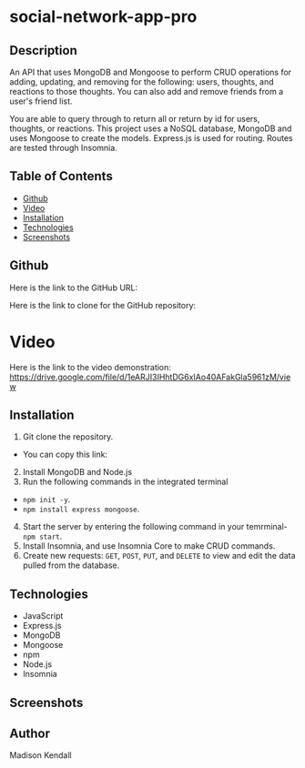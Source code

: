 # social-network-app-pro

## Description
An API that uses MongoDB and Mongoose to perform CRUD operations for adding, updating, and removing for the following:
users, thoughts, and reactions to those thoughts. You can also add and remove friends from a user's friend list.

You are able to query through to return all or return by id for users, thoughts, or reactions.
This project uses a NoSQL database, MongoDB and uses Mongoose to create the models.
Express.js is used for routing. Routes are tested through Insomnia.

## Table of Contents

- [Github](#github)
- [Video](#video)
- [Installation](#installation)
- [Technologies](#technologies)
- [Screenshots](#screenshots)

## Github
Here is the link to the GitHub URL:

Here is the link to clone for the GitHub repository:

# Video
Here is the link to the video demonstration: https://drive.google.com/file/d/1eARJI3IHhtDG6xIAo40AFakGla5961zM/view

## Installation
1. Git clone the repository.
* You can copy this link: ` `
2. Install MongoDB and Node.js
3. Run the following commands in the integrated terminal
* `npm init -y`.
* `npm install express mongoose`.
4. Start the server by entering the following command in your temrminal- `npm start`.
5. Install Insomnia, and use Insomnia Core to make CRUD commands.
6. Create new requests: `GET`, `POST`, `PUT`, and `DELETE` to view and edit the data pulled from the database.

## Technologies
* JavaScript
* Express.js
* MongoDB
* Mongoose
* npm
* Node.js
* Insomnia

## Screenshots

## Author
Madison Kendall
